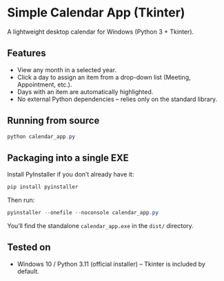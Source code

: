 # Simple Calendar App (Tkinter)

A lightweight desktop calendar for Windows (Python 3 + Tkinter).

## Features

* View any month in a selected year.
* Click a day to assign an item from a drop-down list (Meeting, Appointment, etc.).
* Days with an item are automatically highlighted.
* No external Python dependencies – relies only on the standard library.

## Running from source

```powershell
python calendar_app.py
```

## Packaging into a single EXE

Install PyInstaller if you don’t already have it:

```powershell
pip install pyinstaller
```

Then run:

```powershell
pyinstaller --onefile --noconsole calendar_app.py
```

You’ll find the standalone `calendar_app.exe` in the `dist/` directory.

## Tested on

* Windows 10 / Python 3.11 (official installer) – Tkinter is included by default.

